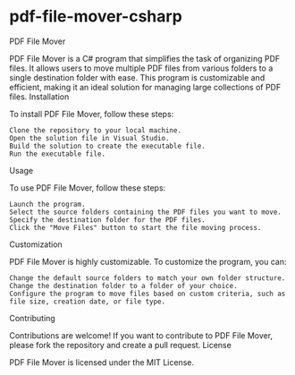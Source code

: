 # pdf-file-mover-csharp

PDF File Mover

PDF File Mover is a C# program that simplifies the task of organizing PDF files. It allows users to move multiple PDF files from various folders to a single destination folder with ease. This program is customizable and efficient, making it an ideal solution for managing large collections of PDF files.
Installation

To install PDF File Mover, follow these steps:

    Clone the repository to your local machine.
    Open the solution file in Visual Studio.
    Build the solution to create the executable file.
    Run the executable file.

Usage

To use PDF File Mover, follow these steps:

    Launch the program.
    Select the source folders containing the PDF files you want to move.
    Specify the destination folder for the PDF files.
    Click the "Move Files" button to start the file moving process.

Customization

PDF File Mover is highly customizable. To customize the program, you can:

    Change the default source folders to match your own folder structure.
    Change the destination folder to a folder of your choice.
    Configure the program to move files based on custom criteria, such as file size, creation date, or file type.

Contributing

Contributions are welcome! If you want to contribute to PDF File Mover, please fork the repository and create a pull request.
License

PDF File Mover is licensed under the MIT License.
